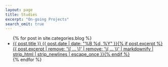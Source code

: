 ```yaml
---
layout: page
title: Studies
excerpt: "On-going Projects"
search_omit: true
---
```


<ul class="post-list">
{% for post in site.categories.blog %} 
<li><article><a href="{{ site.url }}{{ post.url }}">{{ post.title }} <span class="entry-date"><time datetime="{{ post.date | date_to_xmlschema }}">{{ post.date | date: "%B %d, %Y" }}</time></span>{% if post.excerpt %} <span class="excerpt">{{ post.excerpt | remove: '\[ ... \]' | remove: '\( ... \)' | markdownify | strip_html | strip_newlines | escape_once }}</span>{% endif %}</a></article></li>
                                                                                                                                                                                                                                                                             {% endfor %}
                                                                                                                                                                                                                                                                             </ul>




